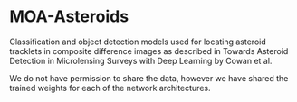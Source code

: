# MOA-Asteroids
Classification and object detection models used for locating asteroid tracklets in composite difference images as described in Towards Asteroid Detection in Microlensing Surveys with Deep Learning by Cowan et al. 

We do not have permission to share the data, however we have shared the trained weights for each of the network architectures. 
